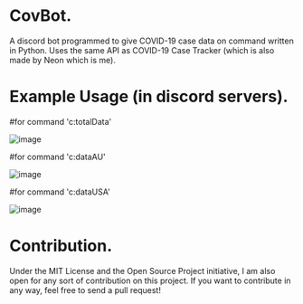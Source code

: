 # CovBot.
A discord bot programmed to give COVID-19 case data on command written in Python. Uses the same API as COVID-19 Case Tracker (which is also made by Neon which is me).

# Example Usage (in discord servers).

#for command 'c:totalData'



![image](https://user-images.githubusercontent.com/82705218/130657573-a30cfc08-2d29-4618-96be-4325d52f0a96.png)


#for command 'c:dataAU'



![image](https://user-images.githubusercontent.com/82705218/130657453-63c00715-7cb8-42dd-b2c1-83de0960ebf5.png)


#for command 'c:dataUSA'



![image](https://user-images.githubusercontent.com/82705218/130657615-ef848412-77f9-4112-9823-326d47da0083.png)


# Contribution.

Under the MIT License and the Open Source Project initiative, I am also open for any sort of contribution on this project. If you want to contribute in any way, feel free to send a pull request!
